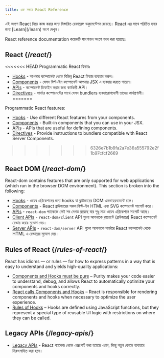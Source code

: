```yaml
---
title: এক নজরে React Reference
---
```


<Intro>
এই অংশে React নিয়ে কাজ করার জন্য বিস্তারিত রেফারেন্স ডকুমেন্টেশন রয়েছে। 
React এর সাথে পরিচিত হবার জন্য [Learn](/learn) অংশ দেখুন।
</Intro>

React reference documentation কয়েকটি ফাংশনাল অংশে ভাগ করা হয়েছেঃ 

## React {/*react*/}
<<<<<<< HEAD
Programmatic React ফিচারঃ  
* [Hooks](/reference/react/hooks) - আপনার কম্পোনেন্ট থেকে বিভিন্ন React ফিচার ব্যবহার করুন।
* [Components](/reference/react/components) - যেসব বিল্ট-ইন কম্পোনেন্ট আপনার JSX এ ব্যবহার করতে পারেন।
* [APIs](/reference/react/apis) - কম্পোনেন্ট ডিফাইন করার জন্য কার্যকরী API।
* [Directives](/reference/react/directives) - সার্ভার কম্পোনেন্টের সাথে যেসব bundlers ব্যবহারোপযোগী তাদের কার্যপ্রণালী।
=======

Programmatic React features:

* [Hooks](/reference/react/hooks) - Use different React features from your components.
* [Components](/reference/react/components) - Built-in components that you can use in your JSX.
* [APIs](/reference/react/apis) - APIs that are useful for defining components.
* [Directives](/reference/rsc/directives) - Provide instructions to bundlers compatible with React Server Components.
>>>>>>> 6326e7b1b9fa2a7e36a555792e2f1b97cfcf2669

## React DOM {/*react-dom*/}

React-dom contains features that are only supported for web applications (which run in the browser DOM environment). This section is broken into the following:

* [Hooks](/reference/react-dom/hooks) - ওয়েব এপ্লিকেশনের জন্য hooks যা ব্রাউজারের DOM এনভায়রনমেন্টে চলে।
* [Components](/reference/react-dom/components) - React ব্রাউজারের সকল বিল্ট-ইন HTML এবং SVG কম্পোনেন্ট সাপোর্ট করে।
* [APIs](/reference/react-dom) - `react-dom` প্যাকেজে সেই সব মেথড রয়েছে যার শুধু মাত্র ওয়েব এপ্লিকেশনে সাপোর্ট আছে।
* [Client APIs](/reference/react-dom/client) - `react-dom/client` API গুলো আপনাকে ক্লায়েন্টে (ব্রাউজারে) React কম্পোনেন্ট রেন্ডার করার সুযোগ দেয়। 
* [Server APIs](/reference/react-dom/server) - `react-dom/server` API গুলো আপনাকে সার্ভারে React কম্পোনেন্ট থেকে HTML এ রেন্ডারের সুযোগ দেয়।

## Rules of React {/*rules-of-react*/}

React has idioms — or rules — for how to express patterns in a way that is easy to understand and yields high-quality applications:

* [Components and Hooks must be pure](/reference/rules/components-and-hooks-must-be-pure) – Purity makes your code easier to understand, debug, and allows React to automatically optimize your components and hooks correctly.
* [React calls Components and Hooks](/reference/rules/react-calls-components-and-hooks) – React is responsible for rendering components and hooks when necessary to optimize the user experience.
* [Rules of Hooks](/reference/rules/rules-of-hooks) – Hooks are defined using JavaScript functions, but they represent a special type of reusable UI logic with restrictions on where they can be called.

## Legacy APIs {/*legacy-apis*/}
* [Legacy APIs](/reference/react/legacy) - React প্যাকেজ থেকে এক্সপোর্ট করা হয়েছে এমন, কিন্তু নতুন কোডে ব্যবহারে নিরুৎসাহিত করা হবে।
